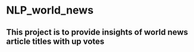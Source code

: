 # NLP_world_news

## This project is to provide insights of world news article titles with up votes
